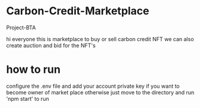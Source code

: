 # Carbon-Credit-Marketplace
Project-BTA

hi everyone this is  marketplace to buy or sell carbon credit NFT 
we can also create auction and bid for the NFT's

# how to run
configure the .env file and add your account private key if you want to become owner of market place
 otherwise just move to the directory and run 'npm start' to run
 
